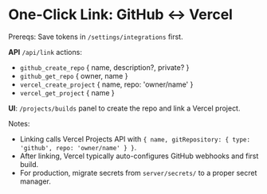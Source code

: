 # One-Click Link: GitHub ↔ Vercel

Prereqs: Save tokens in `/settings/integrations` first.

**API** `/api/link` actions:
- `github_create_repo` { name, description?, private? }
- `github_get_repo` { owner, name }
- `vercel_create_project` { name, repo: 'owner/name' }
- `vercel_get_project` { name }

**UI**: `/projects/builds` panel to create the repo and link a Vercel project.

Notes:
- Linking calls Vercel Projects API with `{ name, gitRepository: { type: 'github', repo: 'owner/name' } }`.
- After linking, Vercel typically auto-configures GitHub webhooks and first build.
- For production, migrate secrets from `server/secrets/` to a proper secret manager.
